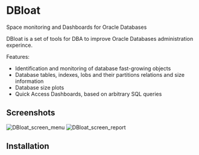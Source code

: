 # DBloat
Space monitoring and Dashboards for Oracle Databases

DBloat is a set of tools for DBA to improve Oracle Databases administration experince.

Features:
- Identification and monitoring of database fast-growing objects
- Database tables, indexes, lobs and their partitions relations and size information
- Database size plots
- Quick Access Dashboards, based on arbitrary SQL queries


## Screenshots
![DBloat_screen_menu](https://image.ibb.co/kQot9c/DBloat1.jpg)
![DBloat_screen_report](https://image.ibb.co/cVcmUc/DBloat2.jpg)


## Installation

